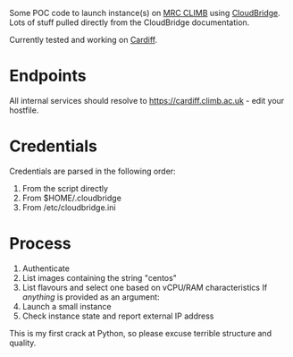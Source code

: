Some POC code to launch instance(s) on [MRC CLIMB](https://climb.ac.uk) using [CloudBridge](http://cloudbridge.cloudve.org/en/latest/). Lots of stuff pulled directly from the CloudBridge documentation.

Currently tested and working on [Cardiff](https://cardiff.climb.ac.uk).

# Endpoints
All internal services should resolve to https://cardiff.climb.ac.uk - edit your hostfile.

# Credentials
Credentials are parsed in the following order:
1. From the script directly
2. From $HOME/.cloudbridge
3. From /etc/cloudbridge.ini

# Process
1. Authenticate
2. List images containing the string "centos"
3. List flavours and select one based on vCPU/RAM characteristics
If _anything_ is provided as an argument:
4. Launch a small instance 
5. Check instance state and report external IP address



This is my first crack at Python, so please excuse terrible structure and quality.
